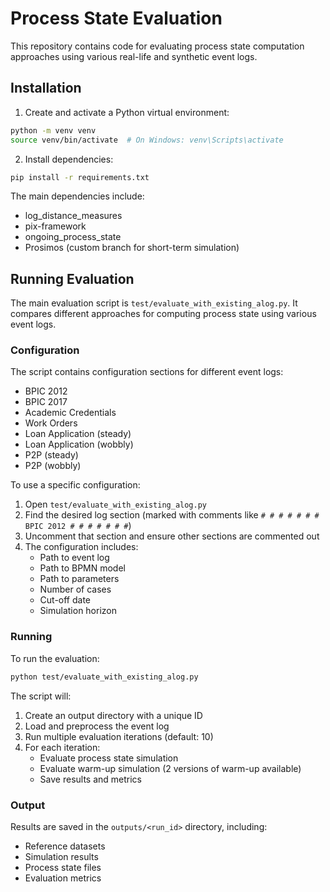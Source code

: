 # Process State Evaluation

This repository contains code for evaluating process state computation approaches using various real-life and synthetic event logs.

## Installation

1. Create and activate a Python virtual environment:
```bash
python -m venv venv
source venv/bin/activate  # On Windows: venv\Scripts\activate
```

2. Install dependencies:
```bash
pip install -r requirements.txt
```

The main dependencies include:
- log_distance_measures
- pix-framework
- ongoing_process_state
- Prosimos (custom branch for short-term simulation)

## Running Evaluation

The main evaluation script is `test/evaluate_with_existing_alog.py`. It compares different approaches for computing process state using various event logs.

### Configuration

The script contains configuration sections for different event logs:
- BPIC 2012
- BPIC 2017
- Academic Credentials
- Work Orders
- Loan Application (steady)
- Loan Application (wobbly)
- P2P (steady)
- P2P (wobbly)

To use a specific configuration:
1. Open `test/evaluate_with_existing_alog.py`
2. Find the desired log section (marked with comments like `# # # # # # # BPIC 2012 # # # # # # #`)
3. Uncomment that section and ensure other sections are commented out
4. The configuration includes:
   - Path to event log
   - Path to BPMN model
   - Path to parameters
   - Number of cases
   - Cut-off date
   - Simulation horizon

### Running

To run the evaluation:
```bash
python test/evaluate_with_existing_alog.py
```

The script will:
1. Create an output directory with a unique ID
2. Load and preprocess the event log
3. Run multiple evaluation iterations (default: 10)
4. For each iteration:
   - Evaluate process state simulation
   - Evaluate warm-up simulation (2 versions of warm-up available)
   - Save results and metrics

### Output

Results are saved in the `outputs/<run_id>` directory, including:
- Reference datasets
- Simulation results
- Process state files
- Evaluation metrics